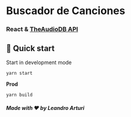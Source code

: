 # Buscador de Canciones

### React & [TheAudioDB API](https://www.theaudiodb.com/)

## 🚀 Quick start

Start in development mode

```shell
yarn start
```

**Prod**

```shell
yarn build 
```

##### Made with ❤️ by Leandro Arturi




